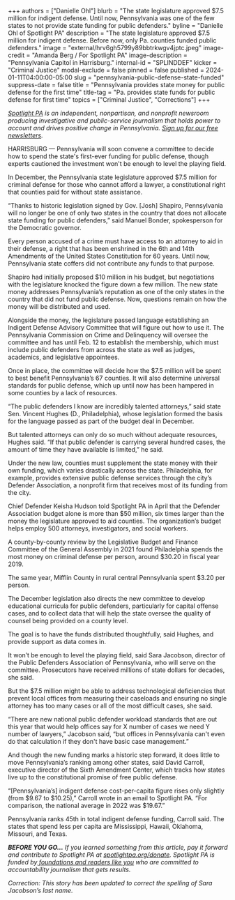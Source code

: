 +++
authors = ["Danielle Ohl"]
blurb = "The state legislature approved $7.5 million for indigent defense. Until now, Pennsylvania was one of the few states to not provide state funding for public defenders."
byline = "Danielle Ohl of Spotlight PA"
description = "The state legislature approved $7.5 million for indigent defense. Before now, only Pa. counties funded public defenders."
image = "external/hrv6gh5799y89bbtrkwgv4jptc.jpeg"
image-credit = "Amanda Berg / For Spotlight PA"
image-description = "Pennsylvania Capitol in Harrisburg."
internal-id = "SPLINDDEF"
kicker = "Criminal Justice"
modal-exclude = false
pinned = false
published = 2024-01-11T04:00:00-05:00
slug = "pennsylvania-public-defense-state-funded"
suppress-date = false
title = "Pennsylvania provides state money for public defense for the first time"
title-tag = "Pa. provides state funds for public defense for first time"
topics = ["Criminal Justice", "Corrections"]
+++

<a href="https://www.spotlightpa.org/"><em>Spotlight PA</em></a><em> is an independent, nonpartisan, and nonprofit newsroom producing investigative and public-service journalism that holds power to account and drives positive change in Pennsylvania. </em><a href="https://www.spotlightpa.org/newsletters"><em>Sign up for our free newsletters</em></a><em>.</em>

HARRISBURG — Pennsylvania will soon convene a committee to decide how to spend the state&#39;s first-ever funding for public defense, though experts cautioned the investment won&#39;t be enough to level the playing field.

In December, the Pennsylvania state legislature approved $7.5 million for criminal defense for those who cannot afford a lawyer, a constitutional right that counties paid for without state assistance.

<script src="https://www.spotlightpa.org/embed.js" async></script><div data-spl-embed-version="1" data-spl-src="https://www.spotlightpa.org/embeds/newsletter/"></div>

“Thanks to historic legislation signed by Gov. \[Josh\] Shapiro, Pennsylvania will no longer be one of only two states in the country that does not allocate state funding for public defenders,” said Manuel Bonder, spokesperson for the Democratic governor.

Every person accused of a crime must have access to an attorney to aid in their defense, a right that has been enshrined in the 6th and 14th Amendments of the United States Constitution for 60 years. Until now, Pennsylvania state coffers did not contribute any funds to that purpose.

Shapiro had initially proposed $10 million in his budget, but negotiations with the legislature knocked the figure down a few million. The new state money addresses Pennsylvania’s reputation as one of the only states in the country that did not fund public defense. Now, questions remain on how the money will be distributed and used.

Alongside the money, the legislature passed language establishing an Indigent Defense Advisory Committee that will figure out how to use it. The Pennsylvania Commission on Crime and Delinquency will oversee the committee and has until Feb. 12 to establish the membership, which must include public defenders from across the state as well as judges, academics, and legislative appointees.

Once in place, the committee will decide how the $7.5 million will be spent to best benefit Pennsylvania’s 67 counties. It will also determine universal standards for public defense, which up until now has been hampered in some counties by a lack of resources.

“The public defenders I know are incredibly talented attorneys,” said state Sen. Vincent Hughes (D., Philadelphia), whose legislation formed the basis for the language passed as part of the budget deal in December.

But talented attorneys can only do so much without adequate resources, Hughes said. “If that public defender is carrying several hundred cases, the amount of time they have available is limited,” he said.

Under the new law, counties must supplement the state money with their own funding, which varies drastically across the state. Philadelphia, for example, provides extensive public defense services through the city’s Defender Association, a nonprofit firm that receives most of its funding from the city.

Chief Defender Keisha Hudson told Spotlight PA in April that the Defender Association budget alone is more than $50 million, six times larger than the money the legislature approved to aid counties. The organization’s budget helps employ 500 attorneys, investigators, and social workers.

A county-by-county review by the Legislative Budget and Finance Committee of the General Assembly in 2021 found Philadelphia spends the most money on criminal defense per person, around $30.20 in fiscal year 2019.

The same year, Mifflin County in rural central Pennsylvania spent $3.20 per person.

The December legislation also directs the new committee to develop educational curricula for public defenders, particularly for capital offense cases, and to collect data that will help the state oversee the quality of counsel being provided on a county level.

The goal is to have the funds distributed thoughtfully, said Hughes, and provide support as data comes in.

It won’t be enough to level the playing field, said Sara Jacobson, director of the Public Defenders Association of Pennsylvania, who will serve on the committee. Prosecutors have received millions of state dollars for decades, she said.

But the $7.5 million might be able to address technological deficiencies that prevent local offices from measuring their caseloads and ensuring no single attorney has too many cases or all of the most difficult cases, she said.

“There are new national public defender workload standards that are out this year that would help offices say for X number of cases we need Y number of lawyers,” Jacobson said, “but offices in Pennsylvania can&#39;t even do that calculation if they don&#39;t have basic case management.”

<script src="https://www.spotlightpa.org/embed.js" async></script><div data-spl-embed-version="1" data-spl-src="https://www.spotlightpa.org/embeds/donate/"></div>

And though the new funding marks a historic step forward, it does little to move Pennsylvania’s ranking among other states, said David Carroll, executive director of the Sixth Amendment Center, which tracks how states live up to the constitutional promise of free public defense.

“\[Pennsylvania’s\] indigent defense cost-per-capita figure rises only slightly (from $9.67 to $10.25),” Carroll wrote in an email to Spotlight PA. “For comparison, the national average in 2022 was $19.67.”

Pennsylvania ranks 45th in total indigent defense funding, Carroll said. The states that spend less per capita are Mississippi, Hawaii, Oklahoma, Missouri, and Texas.

<strong><em>BEFORE YOU GO…</em></strong><em> If you learned something from this article, pay it forward and contribute to Spotlight PA at </em><a href="http://spotlightpa.org/donate"><em>spotlightpa.org/donate</em></a><em>. Spotlight PA is funded by</em><a href="https://www.spotlightpa.org/support"><em> foundations and readers like you</em></a><em> who are committed to accountability journalism that gets results.</em>

<em>Correction: This story has been updated to correct the spelling of Sara Jacobson’s last name.</em>

